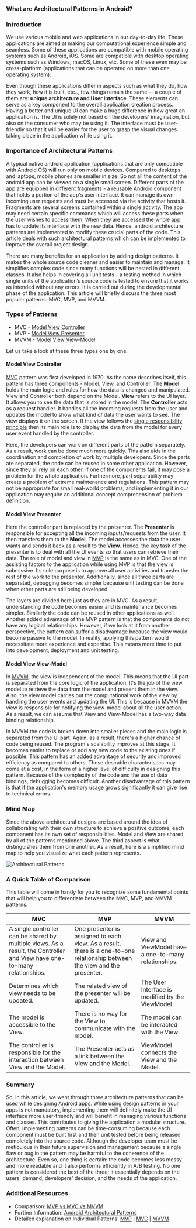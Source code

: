### What are Architectural Patterns in Android?

### Introduction

We use various mobile and web applications in our day-to-day life. These applications are aimed at making our computational experience simple and seamless. Some of these applications are compatible with mobile operating systems such as Android, iOS. Some are compatible with desktop operating systems such as Windows, macOS, Linux, etc. Some of these even may be cross-platform (applications that can be operated on more than one operating system).

Even though these applications differ in aspects such as what they do, how they work, how it is built, etc.., few things remain the same -- a couple of them are: **unique architecture and User Interface**. These elements can serve as a key component to the overall application creation process. Having a better and unique UI can make a huge difference in how great an application is. The UI is solely not based on the developers' imagination, but also on the consumer who may be using it. The interface must be user-friendly so that it will be easier for the user to grasp the visual changes taking place in the application while using it.

### Importance of Architectural Patterns

A typical native android application (applications that are only compatible with Android OS) will run only on mobile devices. Compared to desktops and laptops, mobile phones are smaller in size. So not all the content of the android app can be viewed on a single small screen. Different parts of the app are equipped in different [fragments](https://developer.android.com/guide/fragments) - a reusable Android component that holds a portion of the app's user interface. It can manage its own incoming user requests and must be accessed via the activity that hosts it. Fragments are several screens contained within a single activity. The app may need certain specific commands which will access these parts when the user wishes to access them. When they are accessed the whole app has to update its interface with the new data. Hence, android architecture patterns are implemented to modify these crucial parts of the code. This article deals with such architectural patterns which can be implemented to improve the overall project design.

There are many benefits for an application by adding design patterns. It makes the whole source code cleaner and easier to maintain and manage. It simplifies complex code since many functions will be nested in different classes. It also helps in covering all unit tests - a testing method in which single units of the application’s source code is tested to ensure that it works as intended without any errors. It is carried out during the developmental phase of the application. This article will briefly discuss the three most popular patterns: MVC, MVP, and MVVM.

### Types of Patterns

- MVC - [Model View Controller](#model-view-controller)
- MVP - [Model View Presenter](#model-view-presenter)
- MVVM - [Model View View-Model](#model-view-view-model)

Let us take a look at these three types one by one.

#### Model View Controller

[MVC](https://en.wikipedia.org/wiki/Model%E2%80%93view%E2%80%93controller) pattern was first developed in 1970. As the name describes itself, this pattern has three components - Model, View, and Controller. The **Model** holds the main logic and rules for how the data is changed and manipulated. View and Controller both depend on the Model. **View** refers to the UI layer. It allows you to see the data that is stored in the model. The **Controller** acts as a request handler. It handles all the incoming requests from the user and updates the model to show what kind of data the user wants to see. The view displays it on the screen. If the view follows the [single responsibility principle](https://en.wikipedia.org/wiki/Single-responsibility_principle) then its main role is to display the data from the model for every user event handled by the controller.

Here, the developers can work on different parts of the pattern separately. As a result, work can be done much more quickly. This also aids in the coordination and completion of work by multiple developers. Since the parts are separated, the code can be reused in some other application. However, since they all rely on each other, if one of the components fail, it may pose a problem for the whole application. Furthermore, part separability may create a problem of extreme maintenance and regulations. This pattern may not be appropriate for small real-world problems, and implementing it in our application may require an additional concept comprehension of problem definition. 

#### Model View Presenter

Here the controller part is replaced by the presenter. The **Presenter** is responsible for accepting all the incoming inputs/requests from the user. It then transfers them to the **Model**. The model accesses the data the user wants and sends it back as a result to the **View**. Hence, the key task of the presenter is to deal with all the UI events so that users can retrieve their data. The role of model and view in [MVP](https://en.wikipedia.org/wiki/Model%E2%80%93view%E2%80%93presenter) is the same as in MVC. One of the assisting factors to the application while using MVP is that the view is submissive. Its sole purpose is to approve all user activities and transfer the rest of the work to the presenter. Additionally, since all three parts are separated, debugging becomes simpler because unit testing can be done when other parts are still being developed.

The layers are divided here just as they are in MVC. As a result, understanding the code becomes easier and its maintenance becomes simpler.  Similarly the code can be reused in other applications as well. Another added advantage of the MVP pattern is that the components do not have any logical relationships. However, if we look at it from another perspective, the pattern can suffer a disadvantage because the view would become passive to the model. In reality, applying this pattern would necessitate more experience and expertise. This means more time to put into development, deployment and unit testing.

#### Model View View-Model

In [MVVM](https://en.wikipedia.org/wiki/Model%E2%80%93view%E2%80%93viewmodel), the view is independent of the model. This means that the UI part is separated from the core logic of the application. It's the job of the view model to retrieve the data from the model and present them in the view. Also, the view model carries out the computational work of the view by handling the user events and updating the UI. This is because in MVVM the view is responsible for notifying the view-model about all the user action. As a result, we can assume that View and View-Model has a two-way data binding relationship.

In MVVM the code is broken down into smaller pieces and the main logic is separated from the UI part. Again, as a result, there's a higher chance of code being reused. The program's scalability improves at this stage. It becomes easier to replace or add any new code to the existing ones if possible. This pattern has an added advantage of security and  improved efficiency as compared to others. These desirable characteristics may come at a cost, in the form of a higher level of difficulty in designing this pattern. Because of the complexity of the code and the use of data bindings, debugging becomes difficult. Another disadvantage of this pattern is that if the application's memory usage grows significantly it can give rise to technical errors.

### Mind Map

Since the above architectural designs are based around the idea of collaborating with their own structure to achieve a positive outcome, each component has its own set of responsibilities. Model and View are shared by all of the patterns mentioned above. The third aspect is what distinguishes them from one another. As a result, here is a simplified mind map to help you visualize what each pattern represents.

![Architectural Patterns](/engineering-education/mvc-mvp-mvvm/img.jpg)

### A Quick Table of Comparison 

This table will come in handy for you to recognize some fundamental points that will help you to differentiate between the MVC, MVP, and MVVM patterns.

| MVC         | MVP         | MVVM        |
| ----------- | ----------- |-------------|
|A single controller can be shared by multiple views. As a result, the Controller and View have one-to-many relationships.             |One presenter is assigned to each view. As a result, there is a one-to-one relationship between the view and the presenter.             |View and ViewModel have a one-to-many relationships.|
|Determines which view needs to be updated.             |The related view of the presenter will be updated.              |The User Interface is modified by the ViewModel.|
|The model is accessible to the View.          |There is no way for the View to communicate with the model.             |The model can be interacted with the View.|
|The controller is responsible for the interaction between View and the Model.            |The Presenter acts as a link between the View and the Model.             |ViewModel connects the View and the Model.|

### Summary

So, in this article, we went through three architecture patterns that can be used while designing Android apps. While using design patterns in your apps is not mandatory, implementing them will definitely make the UI interface more user-friendly and will benefit in managing various functions and classes. This contributes to giving the application a modular structure. Often, implementing patterns can be time-consuming because each component must be built first and then unit tested before being released completely into the source code. Although the developer team must be meticulous in their future supervision and management because a single flaw or bug in the pattern may be harmful to the coherence of the architecture. Even so, one thing is certain: the code becomes less messy and more readable and it also performs efficiently in A/B testing. No one pattern is considered the best of the three; it essentially depends on the users' demand, developers' decision, and the needs of the application.

### Additional Resources

- Comparison: [MVP vs MVC vs MVVM](https://yourstory.com/mystory/mvp-vs-mvc-vs-mvvm)
- Further Information: [Android Architectural Patterns](https://www.geeksforgeeks.org/android-architecture-patterns/)
- Detailed explanation on Individual Patterns: [MVP](https://medium.com/android-news/architecture-patterns-in-android-abf99f2b6f70) | [MVC](https://www.tutorialspoint.com/mvc_framework/mvc_framework_introduction.htm) | [MVVM](https://blog.mindorks.com/mvvm-architecture-android-tutorial-for-beginners-step-by-step-guide)
  
